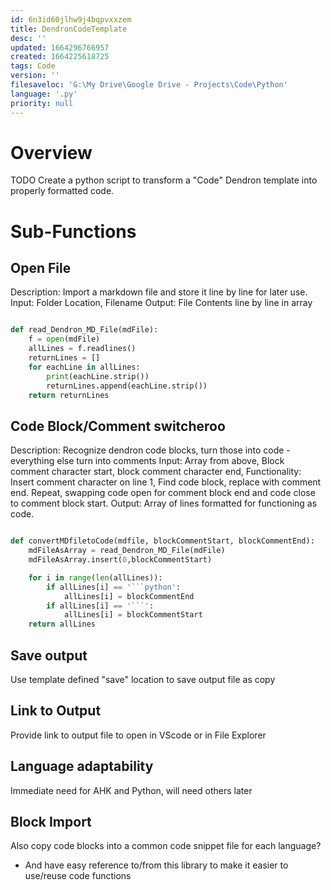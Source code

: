 ```yaml
---
id: 6n3id60jlhw9j4bqpvxxzem
title: DendronCodeTemplate
desc: ''
updated: 1664296766957
created: 1664225618725
tags: Code
version: ''
filesaveloc: 'G:\My Drive\Google Drive - Projects\Code\Python'
language: '.py'
priority: null
---
```


# Overview
TODO Create a python script to transform a "Code" Dendron template into properly formatted code.  


# Sub-Functions
<!-- Overview of any function interplay or broad overviews -->


## Open File
Description: Import a markdown file and store it line by line for later use. 
    Input: Folder Location, Filename
    Output: File Contents line by line in array

```python

def read_Dendron_MD_File(mdFile):
    f = open(mdFile)
    allLines = f.readlines()
    returnLines = []
    for eachLine in allLines:
        print(eachLine.strip())
        returnLines.append(eachLine.strip())
    return returnLines

```

## Code Block/Comment switcheroo
Description: Recognize dendron code blocks, turn those into code - everything else turn into comments
    Input: Array from above, Block comment character start, block comment character end, 
    Functionality: Insert comment character on line 1, Find code block, replace with comment end. Repeat, swapping code open for comment block end and code close to comment block start. 
    Output: Array of lines formatted for functioning as code.

```python

def convertMDfiletoCode(mdfile, blockCommentStart, blockCommentEnd):
    mdFileAsArray = read_Dendron_MD_File(mdFile)
    mdFileAsArray.insert(0,blockCommentStart)

    for i in range(len(allLines)):
        if allLines[i] == '```python':
            allLines[i] = blockCommentEnd
        if allLines[i] == '```':
            allLines[i] = blockCommentStart
    return allLines

```

## Save output
Use template defined "save" location to save output file as copy



## Link to Output
Provide link to output file to open in VScode or in File Explorer

## Language adaptability
Immediate need for AHK and Python, will need others later

## Block Import
Also copy code blocks into a common code snippet file for each language? 
- And have easy reference to/from this library to make it easier to use/reuse code functions










